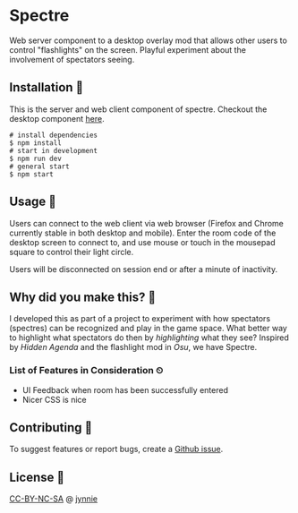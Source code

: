 # Spectre

Web server component to a desktop overlay mod that allows other users to control "flashlights" on the screen. Playful experiment about the involvement of spectators seeing.

## Installation 🔨

This is the server and web client component of spectre. Checkout the desktop component [here](https://github.com/jynnie/spectre-app).
 
```
# install dependencies
$ npm install
# start in development
$ npm run dev
# general start
$ npm start
```

## Usage 🔦

Users can connect to the web client via web browser (Firefox and Chrome currently stable in both desktop and mobile). Enter the room code of the desktop screen to connect to, and use mouse or touch in the mousepad square to control their light circle.

Users will be disconnected on session end or after a minute of inactivity.

## Why did you make this? 👀

I developed this as part of a project to experiment with how spectators (spectres) can be recognized and play in the game space. What better way to highlight what spectators do then by *highlighting* what they see? Inspired by _Hidden Agenda_ and the flashlight mod in _Osu_, we have Spectre.

### List of Features in Consideration ⏲

* UI Feedback when room has been successfully entered
* Nicer CSS is nice

## Contributing 🙌

To suggest features or report bugs, create a [Github issue](https://github.com/jynnie/spectre-app).

## License 🔎
[CC-BY-NC-SA](https://creativecommons.org/licenses/by-nc-sa/4.0/) @ [jynnie](https://github.com/jynnie)